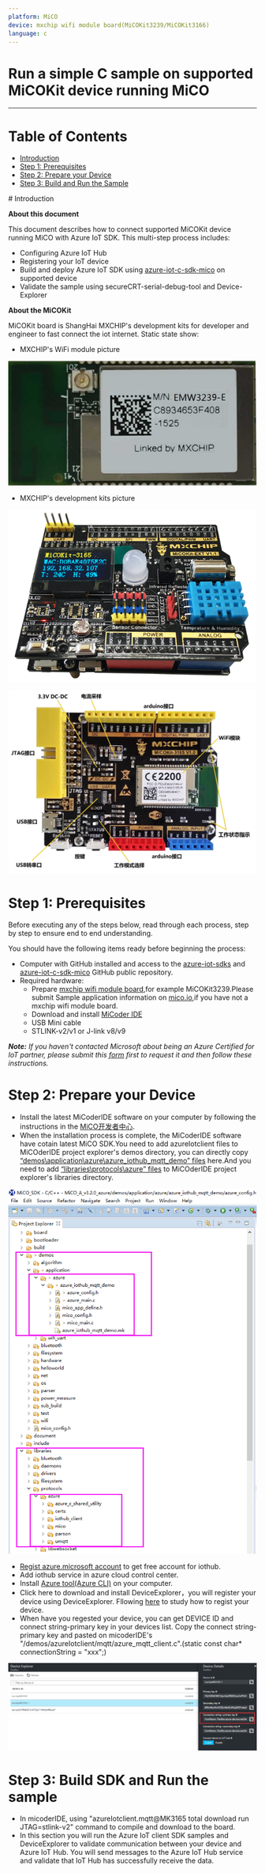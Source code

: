 ```yaml
---
platform: MiCO
device: mxchip wifi module board(MiCOKit3239/MiCOKit3166)
language: c
---
```


Run a simple C sample on supported MiCOKit device running MiCO
===
---

# Table of Contents

-   [Introduction](#Introduction)
-   [Step 1: Prerequisites](#Prerequisites)
-   [Step 2: Prepare your Device](#PrepareDevice)
-   [Step 3: Build and Run the Sample](#Build)

<a name="Introduction"/>
# Introduction

**About this document**

This document describes how to connect supported MiCOKit device running MiCO with Azure IoT SDK. This multi-step process includes:
-   Configuring Azure IoT Hub
-   Registering your IoT device
-   Build and deploy Azure IoT SDK using [azure-iot-c-sdk-mico](https://github.com/zhaojuntao/azure-iot-c-sdk-mico) on supported device
-	Validate the sample using secureCRT-serial-debug-tool and Device-Explorer

**About the MiCOKit**

MiCOKit board is ShangHai MXCHIP's development kits for developer and engineer to fast connect the iot internet.
Static state show:

-   MXCHIP's WiFi module picture

![](./../../get_started/media/Azure--iothubmico-setup/MXCHIP-EMW3239-E.jpg)

-   MXCHIP's development kits picture

![](./../../get_started/media/Azure--iothubmico-setup/MiCOKit_development_kit01.png)

![](./../../get_started/media/Azure--iothubmico-setup/MiCOKit_development_kit02.jpg)

<a name="Prerequisites"></a>
# Step 1: Prerequisites

Before executing any of the steps below, read through each process, step by step
to ensure end to end understanding.

You should have the following items ready before beginning the process:

-   Computer with GitHub installed and access to the
    [azure-iot-sdks](https://github.com/Azure/azure-iot-sdks) and [azure-iot-c-sdk-mico](https://github.com/zhaojuntao/azure-iot-c-sdk-mico) GitHub
    public repository.
-   Required hardware:
	-	Prepare [mxchip wifi module board](http://www.mxchip.com/product/wifi),for example MiCOKit3239.Please submit Sample application information on [mico.io](http://bbs.mico.io/),if you have not a mxchip wifi module board.
	-	Download and install [MiCoder IDE](http://developer.mico.io/downloads)
	-   USB Mini cable
	-	STLINK-v2/v1 or J-link v8/v9

***Note:*** *If you haven't contacted Microsoft about being an Azure Certified for IoT partner, please submit this [form](<https://catalog.azureiotsuite.com/>) first to request it and then follow these instructions.*

<a name="PrepareDevice"></a>
# Step 2: Prepare your Device

-   Install the latest MiCoderIDE software on your computer by
following the instructions in the [MiCO开发者中心](http://developer.mico.io/docs/13).
-   When the installation process is complete, the MiCoderIDE software have cotain latest MiCO SDK.You need to add azureIotclient files to MiCOderIDE project explorer's demos directory, you can directly copy [“demos\application\azure\azure_iothub_mqtt_demo” files](https://github.com/zhaojuntao/azure-iot-c-sdk-mico/tree/master/demos/application/azure/azure_iothub_mqtt_demo) here.And you need to add [“libraries\protocols\azure” files](https://github.com/zhaojuntao/azure-iot-c-sdk-mico/tree/master/libraries/protocols/azure) to MiCOderIDE project explorer's libraries directory.

  ![](./../../get_started/media/Azure--iothubmico-setup/micoderIDE01.png)

-	[Regist azure.microsoft account](https://azure.microsoft.com/zh-cn/free/) to get free account for iothub.
-	Add iothub service in azure cloud control center.
-	Install [Azure tool(Azure CLI)](https://docs.microsoft.com/zh-cn/azure/iot-hub/iot-hub-raspberry-pi-kit-node-lesson2-get-azure-tools-win32) on your computer.
-	Click here to download and install DeviceExplorer，you will register your device using DeviceExplorer. Fllowing [here](https://github.com/Azure/azure-iot-device-ecosystem/blob/master/iotcertification/iot_certification_port_c_libraries_other_platforms/iot_certification_port_c_libraries_other_platforms.md) to study how to regist your device.
-	When have you regested your device, you can get DEVICE ID and connect string-primary key in your devices list. Copy the connect string-primary key and pasted on micoderIDE's "/demos/azureIotclient/mqtt/azure_mqtt_client.c".(static const char* connectionString = "xxx";)

  ![](./../../get_started/media/Azure--iothubmico-setup/micoderIDE02.png)

<a name="Build"></a>
# Step 3: Build SDK and Run the sample

 -	In micoderIDE, using "azureIotclient.mqtt@MK3165 total download run JTAG=stlink-v2" command to compile and download to the board.
 -	In this section you will run the Azure IoT client SDK samples and DeviceExplorer to validate communication between your device and Azure IoT Hub. You will send messages to the Azure IoT Hub service and validate that IoT Hub has successfully receive the data.

[setup-devbox-windows]: https://github.com/Azure/azure-iot-sdk-c/blob/master/doc/devbox_setup.md
[lnk-setup-iot-hub]: ../../setup_iothub.md
[lnk-manage-iot-hub]: ../../manage_iot_hub.md
